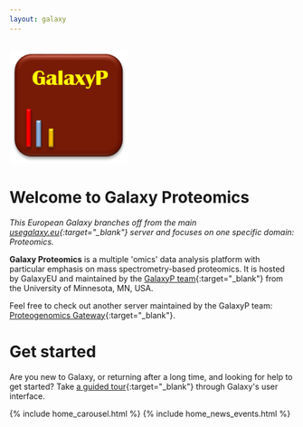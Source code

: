 ```yaml
---
layout: galaxy
---
```


<br/>
<img src="/assets/media/GalaxyP_logo.png" height="200px" alt="GalaxyP logo"/>

# Welcome to **Galaxy Proteomics**

*This European Galaxy branches off from the main [usegalaxy.eu](https://usegalaxy.eu){:target="_blank"} server and focuses on one specific domain: Proteomics.*

**Galaxy Proteomics** is a multiple 'omics' data analysis platform with particular emphasis on mass spectrometry-based proteomics. It is hosted by GalaxyEU and maintained by the [GalaxyP team](http://galaxyp.org){:target="_blank"} from the University of Minnesota, MN, USA.

Feel free to check out another server maintained by the GalaxyP team: [Proteogenomics Gateway](http://galaxyp-proteogenomics.duckdns.org){:target="_blank"}.

# Get started

Are you new to Galaxy, or returning after a long time, and looking for help to get started? Take [a guided tour](https://proteomics.usegalaxy.eu/tours/core.galaxy_ui){:target="_blank"} through Galaxy's user interface.

{% include home_carousel.html %}
{% include home_news_events.html %}
